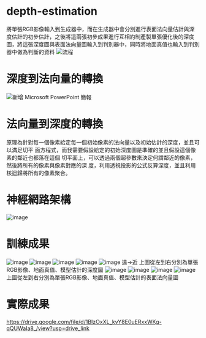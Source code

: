 # depth-estimation

將單張RGB影像輸入到生成器中，而在生成器中會分別進行表面法向量估計與深度估計的初步估計，之後將這兩張初步成果進行互相約制產製單張優化後的深度圖，將這張深度圖與表面法向量圖輸入到判別器中，同時將地面真值也輸入到判別器中做為判斷的資料
![流程](https://github.com/RBing123/depth-estimation/assets/107789113/29c6a7be-8992-4834-b316-6cee2329cb27)
# 深度到法向量的轉換
![新增 Microsoft PowerPoint 簡報](https://github.com/RBing123/depth-estimation/assets/107789113/bace7707-d261-4413-bea9-622dab2b6d79)
# 法向量到深度的轉換
原理為針對每一個像素給定每一個初始像素的法向量以及初始估計的深度，並且可以滿足切平
面方程式，而我需要假設給定的初始深度圖是準確的並且假設這個像素的鄰近也都落在這個
切平面上，可以透過兩個超參數來決定何謂鄰近的像素，然後將所有的像素與像素對應的深
度，利用透視投影的公式反算深度，並且利用核迴歸將所有的像素聚合。

# 神經網路架構
![image](https://github.com/RBing123/depth-estimation/assets/107789113/5bd3f168-0868-42de-a5f8-c2cb67f9d38e)
# 訓練成果
![image](https://github.com/RBing123/depth-estimation/assets/107789113/c812e7ab-f60c-4785-9ba8-e7a20c2ef8af)
![image](https://github.com/RBing123/depth-estimation/assets/107789113/c6d8c446-1db0-41ac-a23d-cec24c1e07ed)
![image](https://github.com/RBing123/depth-estimation/assets/107789113/adba2f4f-18e7-403d-b408-15b73321b4c8)
![image](https://github.com/RBing123/depth-estimation/assets/107789113/82b73d0c-ad83-4c67-8d84-1eab0f57f7b1)
![image](https://github.com/RBing123/depth-estimation/assets/107789113/ea6fb006-8215-4a72-93a2-668d88037c30)
遠->近
上圖從左到右分別為單張RGB影像、地面真值、模型估計的深度圖
![image](https://github.com/RBing123/depth-estimation/assets/107789113/0ffe3af7-7ed2-422b-8753-f898ee96ce69)
![image](https://github.com/RBing123/depth-estimation/assets/107789113/7d9f237a-4b7e-40ac-8fc5-3aeeca1c1e31)
![image](https://github.com/RBing123/depth-estimation/assets/107789113/153e88a2-7627-45ad-a8d8-7b69f18e5467)
![image](https://github.com/RBing123/depth-estimation/assets/107789113/c97f0529-13b2-410f-9a45-041f7f0ac3e9)
上圖從左到右分別為單張RGB影像、地面真值、模型估計的表面法向量圖

# 實際成果
https://drive.google.com/file/d/1BIzOxXL_kvY8E0uERxxWKg-qQUWaIa8_/view?usp=drive_link






